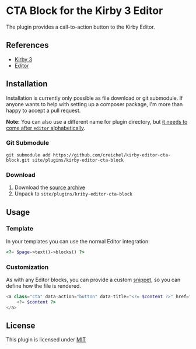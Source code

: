 # CTA Block for the Kirby 3 Editor

The plugin provides a call-to-action button to the Kirby Editor.

## References

- [Kirby 3](https://getkirby.com/)
- [Editor](https://github.com/getkirby/editor)

## Installation

Installation is currently only possible as file download or git submodule.
If anyone wants to help with setting up a composer package, I'm more than happy to accept a pull request.

**Note:** You can also use a different name for plugin directory, but [it needs to come after `editor` alphabetically](https://github.com/getkirby/editor/issues/238).

### Git Submodule

```
git submodule add https://github.com/creichel/kirby-editor-cta-block.git site/plugins/kirby-editor-cta-block
```

### Download

1. Download the [source archive](https://github.com/creichel/kirby-editor-cta-block/archive/master.zip)
2. Unpack to `site/plugins/kriby-editor-cta-block`

## Usage

### Template

In your templates you can use the normal Editor integration:

```php
<?= $page->text()->blocks() ?>
```

### Customization

As with any Editor blocks, you can provide a custom [snippet](https://getkirby.com/docs/guide/templates/snippets), so you can define how the file is rendered.

```php
<a class="cta" data-action="button" data-title="<?= $content ?>" href="<?= $attrs->url() ?>" <?= $attrs->newwindow()->value() ? 'target="_blank"' : '' ?>>
    <?= $content ?>
</a>
```

## License

This plugin is licensed under [MIT](LICENSE.md)
